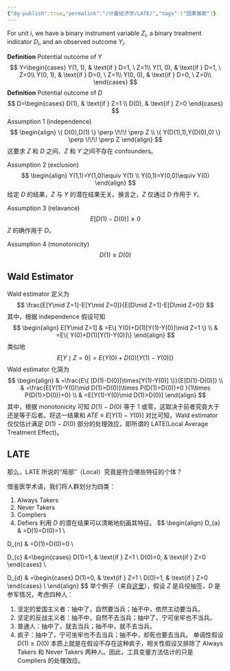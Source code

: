 ```yaml
---
{"dg-publish":true,"permalink":"/计量经济学/LATE/","tags":["因果推断"]}
---
```


For unit $i$, we have a binary instrument variable $Z_{i}$, a binary treatment indicator $D_{i}$, and an observed outcome $Y_{i}$.

**Definition** Potential outcome of $Y$
$$
Y=\begin{cases}
Y(1, 1),  & \text{if } D=1, \ Z=1\\
Y(1, 0),  &  \text{if } D=1, \ Z=0\\
Y(0, 1),  &  \text{if } D=0, \ Z=1\\
Y(0, 0),  &  \text{if } D=0, \ Z=0\\
\end{cases}
$$
**Definition** Potential outcome of $D$
$$
D=\begin{cases}
D(1), & \text{if } Z=1 \\
D(0), & \text{if } Z=0 
\end{cases}
$$
Assumption 1 (independence)
$$
\begin{align}
\{ D(0),D(1) \} \perp \!\!\! \perp Z  \\
\{ Y(D(1),1),Y(D(0),0) \} \perp \!\!\! \perp Z
\end{align}
$$
这要求 $Z$ 和 $D$ 之间、$Z$ 和 $Y$ 之间不存在 confounders。

Assumption 2 (exclusion)
$$
\begin{align}
Y(1,1)=Y(1,0)\equiv Y(1) \\
Y(0,1)=Y(0,0)\equiv Y(0)
\end{align}
$$
给定 $D$ 的结果，$Z$ 与 $Y$ 的潜在结果无关。换言之，$Z$ 仅通过 $D$ 作用于 $Y$。

Assumption 3 (relavance)
$$
E[D(1)-D(0)]\neq 0
$$
$Z$ 的确作用于 $D$。

Assumption 4 (monotonicity)
$$
D(1)\geq D(0)
$$
## Wald Estimator

Wald estimator 定义为
$$
\frac{E[Y\mid Z=1]-E[Y\mid Z=0]}{E[D\mid Z=1]-E[D\mid Z=0]}
$$
其中，根据 independence 假设可知
$$
\begin{align}
E[Y\mid Z=1] & =E\{ Y(0)+D(1)[Y(1)-Y(0)]\mid Z=1 \} \\
 & =E\{ Y(0)+D(1)[Y(1)-Y(0)]\}
\end{align}
$$
类似地
$$
E[Y\mid Z=0]=E\{ Y(0)+D(0)[Y(1)-Y(0)]\}
$$
Wald estimator 化简为
$$
\begin{align}
 & =\frac{E\{ [D(1)-D(0)]\times[Y(1)-Y(0)] \}}{E[D(1)-D(0)]} \\
 & =\frac{E[Y(1)-Y(0)\mid D(1)>D(0)]\times P(D(1)>D(0))+0 }{1\times P(D(1)>D(0))+0} \\
 & =E[Y(1)-Y(0)\mid D(1)>D(0)]
\end{align}
$$
其中，根据 monotonicity 可知 $D(1)-D(0)$ 等于 1 或零，这取决于前者究竟大于还是等于后者。将这一结果和 $ATE\equiv E[Y(1)-Y(0)]$ 对比可知，Wald estimator 仅仅估计满足 $D(1)-D(0)$ 部分的处理效应，即所谓的 LATE(Local Average Treatment Effect)。

## LATE

那么，LATE 所说的“局部”（Local）究竟是符合哪些特征的个体？

借鉴医学术语，我们将人群划分为四类：
1. Always Takers
2. Never Takers
3. Compliers
4. Defiers
利用 $D$ 的潜在结果可以清晰地刻画其特征。
$$
\begin{align}
D_{a} & =D(1)=D(0)=1 \\

D_{n} & =D(1)=D(0)=0 \\

D_{c} &=\begin{cases}
D(1)=1, & \text{if } Z=1 \\
D(0)=0, & \text{if } Z=0 
\end{cases} \\
 
D_{d} & =\begin{cases}
D(1)=0, & \text{if } Z=1 \\
D(0)=1, & \text{if } Z=0 
\end{cases} \\
\end{align}
$$
举个例子（来自[这里](https://www.zhihu.com/question/32199571/answer/109676571)），假设 $Z$ 是兵役抽签，$D$ 是参军情况，考虑四种人：
1. 坚定的爱国主义者：抽中了，自然要当兵；抽不中，依然主动要当兵。
2. 坚定的反战主义者：抽不中，自然不去当兵；抽中了，宁可坐牢也不当兵。
3. 普通人：抽中了，就去当兵；抽不中，就不去当兵。
4. 疯子：抽中了，宁可坐牢也不去当兵；抽不中，却死也要去当兵。
单调性假设 $D(1)\geq D(0)$ 本质上就是在假设不存在这种疯子，相关性假设又排除了 Always Takers 和 Never Takers 两种人。因此，工具变量方法估计的只是 Compliers 的处理效应。